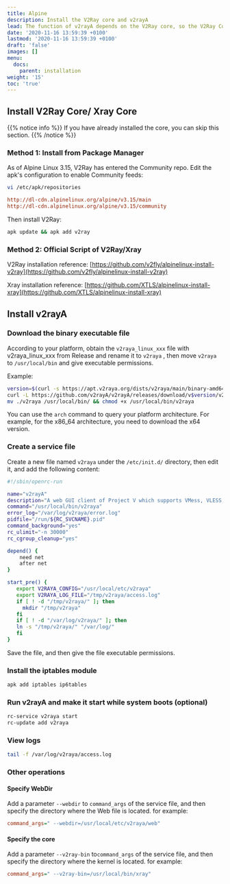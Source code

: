```yaml
---
title: Alpine
description: Install the V2Ray core and v2rayA
lead: The function of v2rayA depends on the V2Ray core, so the V2Ray Core needs to be installed.
date: '2020-11-16 13:59:39 +0100'
lastmod: '2020-11-16 13:59:39 +0100'
draft: 'false'
images: []
menu:
  docs:
    parent: installation
weight: '15'
toc: 'true'
---
```


## Install V2Ray Core/ Xray Core

{{% notice info %}} If you have already installed the core, you can skip this section. {{% /notice %}}

### Method 1: Install from Package Manager

As of Alpine Linux 3.15, V2Ray has entered the Community repo. Edit the apk's configuration to enable Community feeds:

```bash
vi /etc/apk/repositories
```

```ini
http://dl-cdn.alpinelinux.org/alpine/v3.15/main
http://dl-cdn.alpinelinux.org/alpine/v3.15/community
```

Then install V2Ray:

```bash
apk update && apk add v2ray
```

### Method 2: Official Script of V2Ray/Xray

V2Ray installation reference: [https://github.com/v2fly/alpinelinux-install-v2ray](https://github.com/v2fly/alpinelinux-install-v2ray)

Xray installation reference: [https://github.com/XTLS/alpinelinux-install-xray](https://github.com/XTLS/alpinelinux-install-xray)

## Install v2rayA

### Download the binary executable file

According to your platform, obtain the <code>v2raya_linux_xxx</code> <a>file with v2raya_linux_xxx from Release</a> and rename it to `v2raya` , then move `v2raya` to `/usr/local/bin` and give executable permissions.

Example:

```bash
version=$(curl -s https://apt.v2raya.org/dists/v2raya/main/binary-amd64/Packages|grep Version|cut -d' ' -f2)
curl -L https://github.com/v2rayA/v2rayA/releases/download/v$version/v2raya_linux_x64_$version --output v2raya
mv ./v2raya /usr/local/bin/ && chmod +x /usr/local/bin/v2raya
```

You can use the `arch` command to query your platform architecture. For example, for the x86_64 architecture, you need to download the x64 version.

### Create a service file

Create a new file named `v2raya` under the `/etc/init.d/` directory, then edit it, and add the following content:

```sh
#!/sbin/openrc-run

name="v2rayA"
description="A web GUI client of Project V which supports VMess, VLESS, SS, SSR, Trojan, Tuic and Juicity protocols"
command="/usr/local/bin/v2raya"
error_log="/var/log/v2raya/error.log"
pidfile="/run/${RC_SVCNAME}.pid"
command_background="yes"
rc_ulimit="-n 30000"
rc_cgroup_cleanup="yes"

depend() {
    need net
    after net
}

start_pre() {
   export V2RAYA_CONFIG="/usr/local/etc/v2raya"
   export V2RAYA_LOG_FILE="/tmp/v2raya/access.log"
   if [ ! -d "/tmp/v2raya/" ]; then
     mkdir "/tmp/v2raya"
   fi
   if [ ! -d "/var/log/v2raya/" ]; then
   ln -s "/tmp/v2raya/" "/var/log/"
   fi
}
```

Save the file, and then give the file executable permissions.

### Install the iptables module

```bash
apk add iptables ip6tables
```

### Run v2rayA and make it start while system boots (optional)

```bash
rc-service v2raya start
rc-update add v2raya
```

### View logs

```bash
tail -f /var/log/v2raya/access.log
```

### Other operations

#### Specify WebDir

Add a parameter `--webdir`  to `command_args` of the service file, and then specify the directory where the Web file is located. for example:

```ini
command_args=" --webdir=/usr/local/etc/v2raya/web"
```

#### Specify the core

Add a parameter `--v2ray-bin` to`command_args` of the service file, and then specify the directory where the kernel is located. for example:

```ini
command_args=" --v2ray-bin=/usr/local/bin/xray"
```
